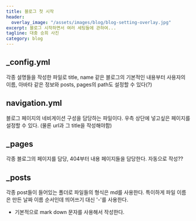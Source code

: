 ```yaml
---
title: 블로그 첫 시작
header:
  overlay_image: "/assets/images/blog/blog-setting-overlay.jpg"
excerpt: 블로그 시작하면서 여러 세팅들에 관하여...
tagline: 대충 승희 사진
category: blog
---
```


## _config.yml

각종 설명들을 작성한 파일로 title, name 같은 블로그의 기본적인 내용부터 사용자의 이름, 아바타 같은 정보와 posts, pages의 path도 설정할 수 있다(?)


## navigation.yml

블로그 페이지의 네비게이션 구성을 담당하는 파일이다. 우측 상단에 넣고싶은 페이지를 설정할 수 있다. (물론 url과 그 title을 작성해야함)


## _pages

각종 블로그의 페이지를 담당, 404부터 내용 페이지들을 담당한다. 자동으로 작성??
## _posts

각종 post들이 들어있는 폴더로 파일들의 형식은 md를 사용한다. 특이하게 파일 이름은 만든 날짜 이름 순서인데 띄어쓰기 대신 '-'를 사용한다.

* 기본적으로 mark down 문자를 사용해서 작성한다.
